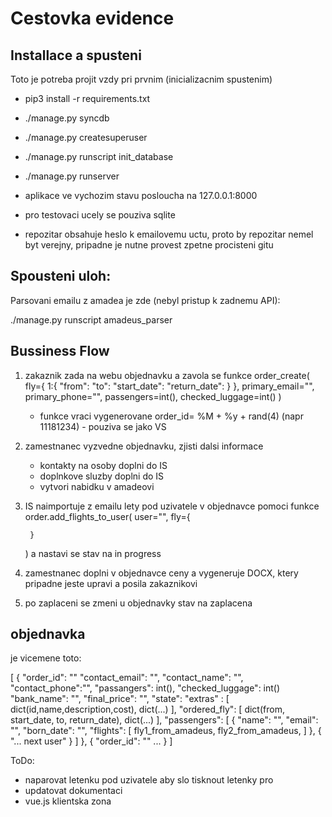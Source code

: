 Cestovka evidence
=================

Installace a spusteni
---------------------

Toto je potreba projit vzdy pri prvnim (inicializacnim spustenim)
  - pip3 install -r requirements.txt
  - ./manage.py syncdb
  - ./manage.py createsuperuser
  - ./manage.py runscript init_database
  - ./manage.py runserver

- aplikace ve vychozim stavu posloucha na 127.0.0.1:8000
- pro testovaci ucely se pouziva sqlite
- repozitar obsahuje heslo k emailovemu uctu, proto by repozitar nemel byt verejny, pripadne je nutne provest zpetne procisteni gitu

Spousteni uloh:
---------------
Parsovani emailu z amadea je zde (nebyl pristup k zadnemu API):

  ./manage.py runscript amadeus_parser    




Bussiness Flow
--------------

1. zakaznik zada na webu objednavku a zavola se funkce 
	order_create(
		fly={
			1:{
				"from":
				"to":
				"start_date":
				"return_date":
			}
		},
		primary_email="",
		primary_phone="",
		passengers=int(),
		checked_luggage=int()
	)
	- funkce vraci vygenerovane order_id= %M + %y + rand(4)  (napr 11181234)  - pouziva se jako VS 


2. zamestnanec vyzvedne objednavku, zjisti dalsi informace
	- kontakty na osoby doplni do IS
	- doplnkove sluzby doplni do IS 
	- vytvori nabidku v amadeovi

3. IS naimportuje z emailu lety pod uzivatele v objednavce pomoci funkce 
	order.add_flights_to_user(
		user="",
		fly={

		}
	)
	a nastavi se stav na in progress

4. zamestnanec doplni v objednavce ceny a vygeneruje DOCX, ktery pripadne jeste upravi a posila zakaznikovi

5. po zaplaceni se zmeni u objednavky stav na zaplacena




objednavka
----------

je vicemene toto:

[
	{
		"order_id": ""
		"contact_email": "",
		"contact_name": "",
		"contact_phone":"",
		"passangers": int(),
		"checked_luggage": int()
		"bank_name": "",
		"final_price": "",
		"state": 
		"extras" : [
			dict(id,name,description,cost),
			dict(...)
		],
		"ordered_fly": [
			dict(from, start_date, to, return_date),
			dict(...)
		],
		"passengers": [
			{
				"name": "",
				"email": "",
				"born_date": "",
				"flights": [
					fly1_from_amadeus,
					fly2_from_amadeus,
				]
			},
			{
				"... next user"
			}
		]
	},
	{
		"order_id": ""
		...
	}
]


ToDo: 
 - naparovat letenku pod uzivatele aby slo tisknout letenky pro 
 - updatovat dokumentaci
 - vue.js klientska zona

